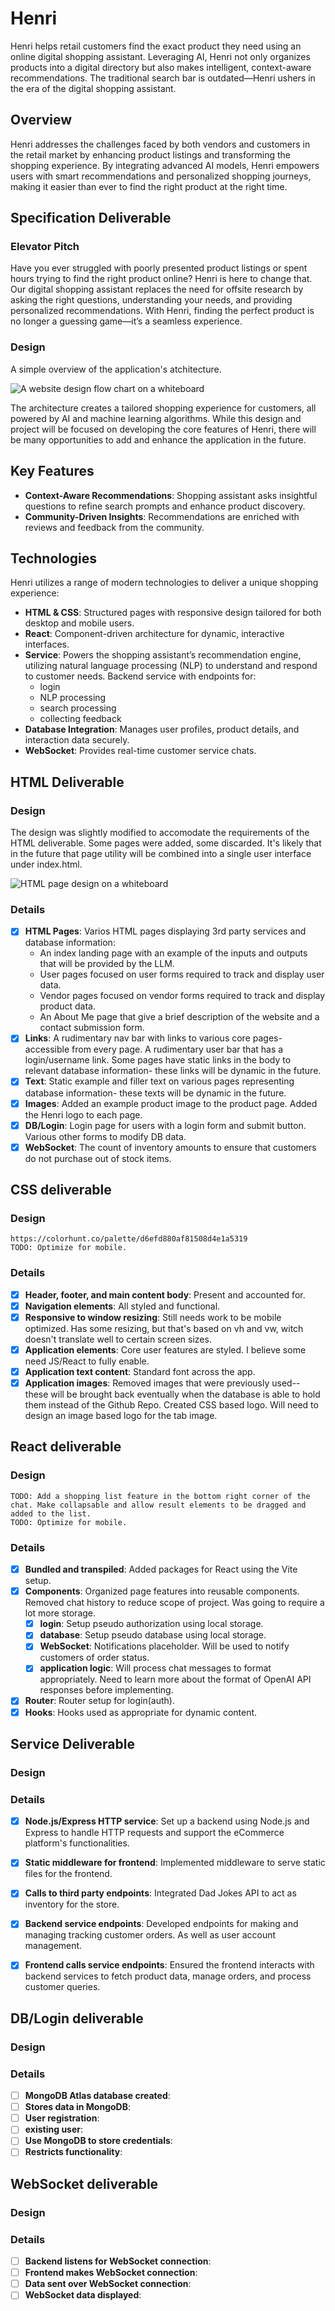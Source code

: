 # Henri

Henri helps retail customers find the exact product they need using an online digital shopping assistant. Leveraging AI, Henri not only organizes products into a digital directory but also makes intelligent, context-aware recommendations. The traditional search bar is outdated—Henri ushers in the era of the digital shopping assistant.

## Overview

Henri addresses the challenges faced by both vendors and customers in the retail market by enhancing product listings and transforming the shopping experience. By integrating advanced AI models, Henri empowers users with smart recommendations and personalized shopping journeys, making it easier than ever to find the right product at the right time.

## Specification Deliverable

### Elevator Pitch

Have you ever struggled with poorly presented product listings or spent hours trying to find the right product online? Henri is here to change that. Our digital shopping assistant replaces the need for offsite research by asking the right questions, understanding your needs, and providing personalized recommendations. With Henri, finding the perfect product is no longer a guessing game—it’s a seamless experience.

### Design
A simple overview of the application's atchitecture.

![A website design flow chart on a whiteboard](./Assets/Notes/2024-08-29_HenriApplicationDesign.jpg)

The architecture creates a tailored shopping experience for customers, all powered by AI and machine learning algorithms. While this design and project will be focused on developing the core features of Henri, there will be many opportunities to add and enhance the application in the future.

## Key Features

- **Context-Aware Recommendations**: Shopping assistant asks insightful questions to refine search prompts and enhance product discovery.
- **Community-Driven Insights**: Recommendations are enriched with reviews and feedback from the community.

## Technologies

Henri utilizes a range of modern technologies to deliver a unique shopping experience:

- **HTML & CSS**: Structured pages with responsive design tailored for both desktop and mobile users.
- **React**: Component-driven architecture for dynamic, interactive interfaces.
- **Service**: Powers the shopping assistant’s recommendation engine, utilizing natural language processing (NLP) to understand and respond to customer needs. Backend service with endpoints for:
    - login
    - NLP processing
    - search processing
    - collecting feedback
- **Database Integration**: Manages user profiles, product details, and interaction data securely.
- **WebSocket**: Provides real-time customer service chats.

## HTML Deliverable

### Design
The design was slightly modified to accomodate the requirements of the HTML deliverable. Some pages were added, some discarded. It's likely that in the future that page utility will be combined into a single user interface under index.html.

![HTML page design on a whiteboard](./Assets/Notes/2024-09-26_HenriHtmlDesign.jpg)

### Details

- [x] **HTML Pages**: Varios HTML pages displaying 3rd party services and database information:
    - An index landing page with an example of the inputs and outputs that will be provided by the LLM.
    - User pages focused on user forms required to track and display user data.
    - Vendor pages focused on vendor forms required to track and display product data.
    - An About Me page that give a brief description of the website and a contact submission form.
- [x] **Links**: A rudimentary nav bar with links to various core pages- accessible from every page. A rudimentary user bar that has a login/username link. Some pages have static links in the body to relevant database information- these links will be dynamic in the future.
- [x] **Text**: Static example and filler text on various pages representing database information- these texts will be dynamic in the future.
- [x] **Images**: Added an example product image to the product page. Added the Henri logo to each page.
- [x] **DB/Login**: Login page for users with a login form and submit button. Various other forms to modify DB data.
- [x] **WebSocket**: The count of inventory amounts to ensure that customers do not purchase out of stock items.

## CSS deliverable

### Design
    https://colorhunt.co/palette/d6efd880af81508d4e1a5319
    TODO: Optimize for mobile.

### Details

- [x] **Header, footer, and main content body**: Present and accounted for.
- [x] **Navigation elements**: All styled and functional.
- [x] **Responsive to window resizing**: Still needs work to be mobile optimized. Has some resizing, but that's based on vh and vw, witch doesn't translate well to certain screen sizes.
- [x] **Application elements**: Core user features are styled. I believe some need JS/React to fully enable. 
- [x] **Application text content**: Standard font across the app.
- [x] **Application images**: Removed images that were previously used-- these will be brought back eventually when the database is able to hold them instead of the Github Repo. Created CSS based logo. Will need to design an image based logo for the tab image.

## React deliverable

### Design
    TODO: Add a shopping list feature in the bottom right corner of the chat. Make collapsable and allow result elements to be dragged and added to the list.
    TODO: Optimize for mobile.
### Details

- [x] **Bundled and transpiled**: Added packages for React using the Vite setup.
- [x] **Components**: Organized page features into reusable components. Removed chat history to reduce scope of project. Was going to require a lot more storage.
    - [x] **login**: Setup pseudo authorization using local storage.
    - [x] **database**: Setup pseudo database using local storage.
    - [x] **WebSocket**: Notifications placeholder. Will be used to notify customers of order status.
    - [x] **application logic**: Will process chat messages to format appropriately. Need to learn more about the format of OpenAI API responses before implementing.
- [x] **Router**: Router setup for login(auth).
- [x] **Hooks**: Hooks used as appropriate for dynamic content.

## Service Deliverable 

### Design

### Details

- [x] **Node.js/Express HTTP service**: Set up a backend using Node.js and Express to handle HTTP requests and support the eCommerce platform's functionalities.
- [x] **Static middleware for frontend**: Implemented middleware to serve static files for the frontend.
- [x] **Calls to third party endpoints**: Integrated Dad Jokes API to act as inventory for the store.
- [x] **Backend service endpoints**: Developed endpoints for making and managing tracking customer orders. As well as user account management.
- [x] **Frontend calls service endpoints**: Ensured the frontend interacts with backend services to fetch product data, manage orders, and process customer queries.


## DB/Login deliverable

### Design

### Details

- [ ] **MongoDB Atlas database created**:
- [ ] **Stores data in MongoDB**:
- [ ] **User registration**:
- [ ] **existing user**:
- [ ] **Use MongoDB to store credentials**:
- [ ] **Restricts functionality**:

## WebSocket deliverable

### Design

### Details

- [ ] **Backend listens for WebSocket connection**:
- [ ] **Frontend makes WebSocket connection**:
- [ ] **Data sent over WebSocket connection**:
- [ ] **WebSocket data displayed**:
